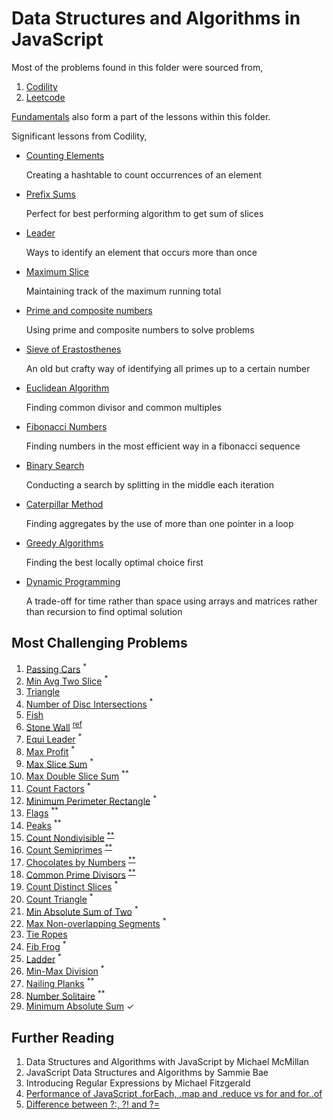 # Data Structures and Algorithms in JavaScript

Most of the problems found in this folder were sourced from,

1. [Codility](https://app.codility.com/programmers/)
2. [Leetcode](https://leetcode.com/)

[Fundamentals](./structures/) also form a part of the lessons within this folder.

Significant lessons from Codility,

- [Counting Elements](./codility/counting/)

  Creating a hashtable to count occurrences of an element

- [Prefix Sums](./codility/prefix-sums/)
  
  Perfect for best performing algorithm to get sum of slices

- [Leader](./codility/leader/)

  Ways to identify an element that occurs more than once

- [Maximum Slice](./codility/maximum-slice/)

  Maintaining track of the maximum running total

- [Prime and composite numbers](./codility/prime/)

  Using prime and composite numbers to solve problems

- [Sieve of Erastosthenes](./codility/sieve/)

  An old but crafty way of identifying all primes up to a certain number

- [Euclidean Algorithm](./codility/euclidean/)

  Finding common divisor and common multiples

- [Fibonacci Numbers](./codility/fibonacci/)

  Finding numbers in the most efficient way in a fibonacci sequence

- [Binary Search](./codility/binary-search/)

  Conducting a search by splitting in the middle each iteration

- [Caterpillar Method](./codility/caterpillar/)

  Finding aggregates by the use of more than one pointer in a loop

- [Greedy Algorithms](./codility/greedy/)

  Finding the best locally optimal choice first

- [Dynamic Programming](./codility/dynamic/)

  A trade-off for time rather than space using arrays and matrices rather than recursion to find optimal solution

## Most Challenging Problems

1. [Passing Cars](./codility/prefix-sums/passingcars.js) <sup>*</sup>
2. [Min Avg Two Slice](./codility/prefix-sums/genomic.js) <sup>*</sup>
3. [Triangle](./codility/sorting/triangluar.js)
4. [Number of Disc Intersections](./codility/sorting/disc.js) <sup>*</sup>
5. [Fish](./codility/stacks-queues/fish.js)
6. [Stone Wall](./codility/stacks-queues/stone-wall.js) <sup><a href="http://straightdeveloper.com/how-to-get-100-score-on-the-stonewall-exercise-on-codility/">ref</a></sup>
7. [Equi Leader](./codility/leader/equi.js) <sup>*</sup>
8. [Max Profit](./codility/maximum-slice/profit.js) <sup>*</sup>
9. [Max Slice Sum](./codility/maximum-slice/num.js) <sup>*</sup>
10. [Max Double Slice Sum](./codility/maximum-slice/sum.js) <sup>**</sup>
11. [Count Factors](./codility/prime/factor.js) <sup>*</sup>
12. [Minimum Perimeter Rectangle](./codility/prime/perimeter.js) <sup>*</sup>
13. [Flags](./codility/prime/flags.js) <sup>**</sup>
14. [Peaks](./codility/prime/peak.js) <sup>**</sup>
15. [Count Nondivisible](./codility/sieve/non-divisible.js) <sup><a href="https://en.wikipedia.org/wiki/Sieve_of_Eratosthenes">**</a></sup>
16. [Count Semiprimes](./codility/sieve/semi-primes.js) <sup><a href="https://en.wikipedia.org/wiki/Sieve_of_Eratosthenes">**</a></sup>
17. [Chocolates by Numbers](./codility/euclidean/chocolates.js) <sup><a href="https://en.wikipedia.org/wiki/Euclidean_algorithm">**</a></sup>
18. [Common Prime Divisors](./codility/euclidean/prime-divisors.js) <sup><a href="https://en.wikipedia.org/wiki/Euclidean_algorithm">**</a></sup>
19. [Count Distinct Slices](./codility/caterpillar/slices.js) <sup>*</sup>
20. [Count Triangle](./codility/caterpillar/triangle.js) <sup>*</sup>
21. [Min Absolute Sum of Two](./codility/caterpillar/two.js) <sup>*</sup>
22. [Max Non-overlapping Segments](./codility/greedy/segments.js) <sup>*</sup>
23. [Tie Ropes](./codility/greedy/ropes.js)
24. [Fib Frog](./codility/fibonacci/frog.js) <sup>*</sup>
25. [Ladder](./codility/fibonacci/ladder.js) <sup>*</sup>
26. [Min-Max Division](./codility/binary-search/min-max.js) <sup>*</sup>
27. [Nailing Planks](./codility/binary-search/nail.js) <sup>**</sup>
28. [Number Solitaire](./codility/dynamic/solitaire.js) <sup>**</sup>
29. [Minimum Absolute Sum](./codility/dynamic/MINABSSUM.md) &#x2713;


## Further Reading

1. Data Structures and Algorithms with JavaScript by Michael McMillan
2. JavaScript Data Structures and Algorithms by Sammie Bae
3. Introducing Regular Expressions by Michael Fitzgerald
4. [Performance of JavaScript .forEach, .map and .reduce vs for and for..of](https://leanylabs.com/blog/js-forEach-map-reduce-vs-for-for_of/)
5. [Difference between ?:, ?! and ?=](https://stackoverflow.com/questions/10804732/difference-between-and)